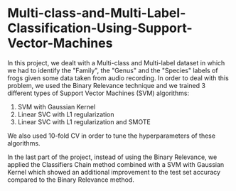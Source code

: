 # Multi-class-and-Multi-Label-Classification-Using-Support-Vector-Machines

In this project, we dealt with a Multi-class and Multi-label dataset in which we had to identify the "Family", the "Genus" and the "Species" labels of frogs given some data taken from audio recording.
In order to deal with this problem, we used the Binary Relevance technique and we trained 3 different types of Support Vector Machines (SVM) algorithms:

1) SVM with Gaussian Kernel
2) Linear SVC with L1 regularization
3) Linear SVC with L1 regularization and SMOTE

We also used 10-fold CV in order to tune the hyperparameters of these algorithms.

In the last part of the project, instead of using the Binary Relevance, we applied the Classifiers Chain method combined with a SVM with Gaussian Kernel which showed an additional improvement to the test set accuracy compared to the Binary Relevance method.
